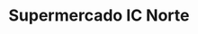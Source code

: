 ---
title: "Supermercado IC Norte"
url: /santa-cruz-de-la-sierra/supermercado-ic-norte/
shop: Supermarkt
---